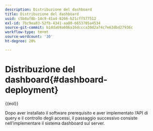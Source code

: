 ```yaml
---
description: Distribuzione del dashboard
title: Distribuzione del dashboard
uuid: c5b8af8b-14c9-41a4-8266-b21cff577512
exl-id: 7bc9ea03-52fb-4341-aa80-6653705a4534
source-git-commit: b1dda69a606a16dccca30d2a74c7e63dbd27936c
workflow-type: tm+mt
source-wordcount: '30'
ht-degree: 20%

---
```


# Distribuzione del dashboard{#dashboard-deployment}

{{eol}}

Dopo aver installato il software prerequisito e aver implementato l’API di query e il controllo degli accessi, il passaggio successivo consiste nell’implementare il sistema dashboard sul server.
